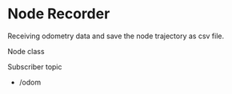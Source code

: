 # Node Recorder
Receiving odometry data and save the node trajectory as csv file.

Node class

Subscriber topic
- /odom

